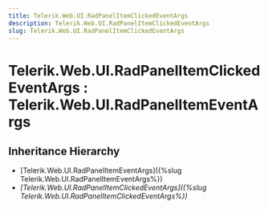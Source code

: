 ```yaml
---
title: Telerik.Web.UI.RadPanelItemClickedEventArgs
description: Telerik.Web.UI.RadPanelItemClickedEventArgs
slug: Telerik.Web.UI.RadPanelItemClickedEventArgs
---
```


# Telerik.Web.UI.RadPanelItemClickedEventArgs : Telerik.Web.UI.RadPanelItemEventArgs

## Inheritance Hierarchy

* [Telerik.Web.UI.RadPanelItemEventArgs]({%slug Telerik.Web.UI.RadPanelItemEventArgs%})
* *[Telerik.Web.UI.RadPanelItemClickedEventArgs]({%slug Telerik.Web.UI.RadPanelItemClickedEventArgs%})*

